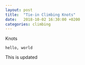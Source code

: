 ```yaml
---
layout: post
title:  "Tie-in Climbing Knots"
date:   2018-10-02 16:30:00 +0200
categories: climbing
---
```

Knots

```
hello, world
```

This is updated
